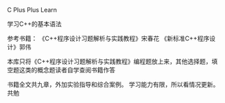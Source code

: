 C Plus Plus Learn

学习C++的基本语法

参考书籍：
《C++程序设计习题解析与实践教程》宋春花
《新标准C++程序设计》郭伟

本库只将《C++程序设计习题解析与实践教程》编程题放上来，其他选择题，填空题这类的概念题读者自学查阅书籍作答

书籍全文共九章，外加实验指导和综合案例。
学习能力有限，所以看情况更新。
                                                                                            共勉

